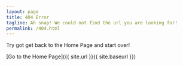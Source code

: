 ```yaml
---
layout: page
title: 404 Error
tagline: Ah snap! We could not find the url you are looking for!
permalink: /404.html
---
```


Try got get back to the Home Page and start over!

[Go to the Home Page]({{ site.url }}{{ site.baseurl }})
